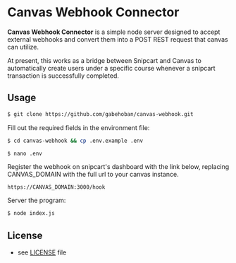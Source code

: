 Canvas Webhook Connector
==============================
**Canvas Webhook Connector** is a simple node server designed to accept external webhooks and convert them into a POST REST request that canvas can utilize.

At present, this works as a bridge between Snipcart and Canvas to automatically create users under a specific course whenever a snipcart transaction is successfully completed.

## Usage
```bash
$ git clone https://github.com/gabehoban/canvas-webhook.git
```
Fill out the required fields in the environment file:
```bash
$ cd canvas-webhook && cp .env.example .env
```
```bash
$ nano .env
```
Register the webhook on snipcart's dashboard with the link below, replacing CANVAS_DOMAIN with the full url to your canvas instance.
```
https://CANVAS_DOMAIN:3000/hook
```

Server the program:
```bash
$ node index.js
```

## License 
* see [LICENSE](https://github.com/gabehoban/canvas-webhook/blob/master/LICENSE.md) file
 
